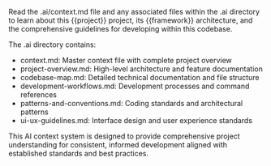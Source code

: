 Read the .ai/context.md file and any associated files within the .ai directory to learn about this {{project}} project, its {{framework}} architecture, and the comprehensive guidelines for developing within this codebase.

The .ai directory contains:
- context.md: Master context file with complete project overview
- project-overview.md: High-level architecture and feature documentation
- codebase-map.md: Detailed technical documentation and file structure
- development-workflows.md: Development processes and command references
- patterns-and-conventions.md: Coding standards and architectural patterns
- ui-ux-guidelines.md: Interface design and user experience standards

This AI context system is designed to provide comprehensive project understanding for consistent, informed development aligned with established standards and best practices.